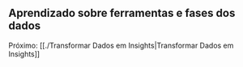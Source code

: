 ## Aprendizado sobre ferramentas e fases dos dados


Próximo: [[./Transformar Dados em Insights|Transformar Dados em Insights]]